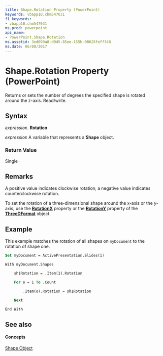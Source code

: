 ```yaml
---
title: Shape.Rotation Property (PowerPoint)
keywords: vbapp10.chm547031
f1_keywords:
- vbapp10.chm547031
ms.prod: powerpoint
api_name:
- PowerPoint.Shape.Rotation
ms.assetid: 3ed090a8-d945-85ee-155b-08628feff348
ms.date: 06/08/2017
---
```



# Shape.Rotation Property (PowerPoint)

Returns or sets the number of degrees the specified shape is rotated around the z-axis. Read/write.


## Syntax

 _expression_. **Rotation**

 _expression_ A variable that represents a **Shape** object.


### Return Value

Single


## Remarks

A positive value indicates clockwise rotation; a negative value indicates counterclockwise rotation. 

To set the rotation of a three-dimensional shape around the x-axis or the y-axis, use the **[RotationX](threedformat-rotationx-property-powerpoint.md)** property or the **[RotationY](threedformat-rotationy-property-powerpoint.md)** property of the **[ThreeDFormat](threedformat-object-powerpoint.md)** object.


## Example

This example matches the rotation of all shapes on  `myDocument` to the rotation of shape one.


```vb
Set myDocument = ActivePresentation.Slides(1)

With myDocument.Shapes

    sh1Rotation = .Item(1).Rotation

    For o = 1 To .Count

        .Item(o).Rotation = sh1Rotation

    Next

End With
```


## See also


#### Concepts


[Shape Object](shape-object-powerpoint.md)

